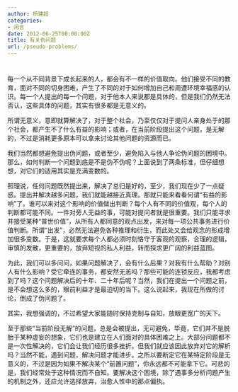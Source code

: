 ```yaml
---
author: 杨建超
categories:
- 闲言
date: 2012-06-25T00:00:00Z
title: 有关伪问题
url: /pseudo-problems/
---
```


# 

每一个从不同背景下成长起来的人，都会有不一样的价值取向。他们接受不同的教育，面对不同的切身困难，产生了不同的对于如何增加自己和周遭环境幸福感的认识。每一个人提出的每一个问题，对于他本人来说都是具体的，但是我们仍然无法否认，这些具体的问题，其实有很多都是无意义的。

所谓无意义，意即就算解决了，对于整个社会，乃至仅仅对于提问人亲身处于的那个社会，都产生不了什么有益的影响；或者，在当前阶段提出这个问题，是无解的，不过是消耗更多原本可以拿来讨论其他问题的资源而已。

我们当然都想避免提出伪问题，或者至少，避免陷入与他人争论伪问题的困境中。那么，如何判断一个问题到底是不是伪不伪呢？上面说到了两条标准，但仔细想想，对它们的适用其实是充满变数的。

照理说，任何问题既然提出来，解决了总归是好的，至少，我们现在少了一点疑惑。提出并解决越多问题，我们就能越接近真理。那就只能来看看何谓“有益的影响”了。谁可以来对这个影响的价值做出判断？每个人有不同的价值观，每个人的判断都可能不同。一件对旁人无益的事，可能对提问者就是很重要。我们只能寻求并接受某种“普世价值”，从所有人都同意的观点出发，来对每一项公共事务进行价值判断。所谓“出发”，必然无法避免各种推理和衍生，而此处又会给观念的形成增加很多变数。于是，这就要求每个人都必须时刻恪守于客观的观察，合理的逻辑，审慎的发散，更重要的，放弃短视的私人利益，转而探求更广阔的利益蓝图。

为此，我们可以多问问，如果问题解决了，会有什么后果？对我有什么帮助？对别人有什么影响？受它牵连的事务，都安然无恙吗？那些可能的连锁反应，我都考虑到了吗？这个问题解决后的十年、二十年后呢？当然，我们在提出一个问题之前，是不会想这么多的，眼前利益才是最迫切的当下。这么说起来，我现在所做的讨论，倒成了伪问题了。

其实，我想强调的，不过希望大家能随时保持克制与自知，放眼更宽广的天下。

至于那些“当前阶段无解”的问题，总是会被提出，无可避免，毕竟，它们并不是脱胎于某种虚妄的想象，它们也是建立在人们面对的具体困难之上。大部分问题都不是一次性解决的，它们会让我们经历很多挫折。但我们就应该因此放弃对它的解析吗？当然不能，遇到问题，解决问题才能进步。之所以要断定它在某特定阶段是无意义的，不过是因为如果不解决某个“前置问题”，你永远都不可能拿下它。可悲的是，我们经常处于这种情况而不自知。要解决这个困境，除了遇事多分析问题产生的机制之外，还应允许选择放弃，治愈人性中的那点偏执。
